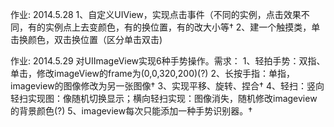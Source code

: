作业:
2014.5.28
1、自定义UIView，实现点击事件（不同的实例，点击效果不同，有的实例点上去变颜色，有的换位置，有的改大小等†
2、建一个触摸类，单击换颜色，双击换位置（区分单击双击)

作业:
2014.5.29
对UIImageView实现6种手势操作。需求：
1、轻拍手势：双指、单击，修改imageView的frame为(0,0,320,200)(?)
2、长按手指：单指，imageview的图像修改为另一张图像†
3、实现平移、旋转、捏合†
4、轻扫：竖向轻扫实现图：像随机切换显示；横向轻扫实现：图像消失，随机修改imageview的背景颜色(?)
5、imageview每次只能添加一种手势识别器。†